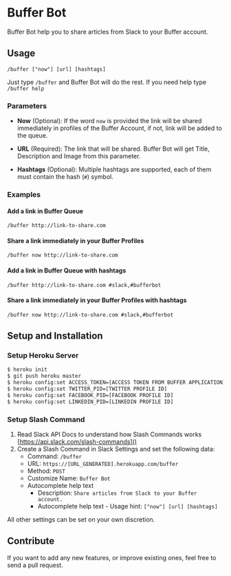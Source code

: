 # Buffer Bot

Buffer Bot help you to share articles from Slack to your Buffer account.

## Usage

`/buffer ["now"] [url] [hashtags]`

Just type `/buffer` and Buffer Bot will do the rest. If you need help type `/buffer help`

### Parameters

- **Now** (Optional): If the word `now` is provided the link will be shared immediately in profiles of the Buffer Account, if not, link will be added to the queue.

- **URL** (Required): The link that will be shared. Buffer Bot will get Title, Description and Image from this parameter.

- **Hashtags** (Optional): Multiple hashtags are supported, each of them must contain the hash (`#`) symbol.

### Examples

#### Add a link in Buffer Queue

`/buffer http://link-to-share.com`

#### Share a link immediately in your Buffer Profiles

`/buffer now http://link-to-share.com`

#### Add a link in Buffer Queue with hashtags

`/buffer http://link-to-share.com #slack,#bufferbot`

#### Share a link immediately in your Buffer Profiles with hashtags

`/buffer now http://link-to-share.com #slack,#bufferbot`


## Setup and Installation

### Setup Heroku Server

```bash
$ heroku init
$ git push heroku master
$ heroku config:set ACCESS_TOKEN=[ACCESS TOKEN FROM BUFFER APPLICATION]
$ heroku config:set TWITTER_PID=[TWITTER PROFILE ID]
$ heroku config:set FACEBOOK_PID=[FACEBOOK PROFILE ID]
$ heroku config:set LINKEDIN_PID=[LINKEDIN PROFILE ID]
```

### Setup Slash Command

1. Read Slack API Docs to understand how Slash Commands works [https://api.slack.com/slash-commands]()
2. Create a Slash Command in Slack Settings and set the following data:
    - Command: `/buffer`
    - URL: `https://[URL_GENERATED].herokuapp.com/buffer`
    - Method: `POST`
    - Customize Name: `Buffer Bot`
    - Autocomplete help text
        - Description: `Share articles from Slack to your Buffer account.`
        - Autocomplete help text - Usage hint: `["now"] [url] [hashtags]`

All other settings can be set on your own discretion.

## Contribute

If you want to add any new features, or improve existing ones, feel free to send a pull request.